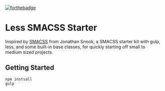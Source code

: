 [![forthebadge](http://forthebadge.com/images/badges/built-with-love.svg)](http://forthebadge.com)

# Less SMACSS Starter

Inspired by [SMACSS](https://smacss.com/) from Jonathan Snook, a SMACSS starter kit with gulp, less, and some built-in base classes, for quickly starting off small to medium sized projects.

## Getting Started

    npm instsall
    gulp
